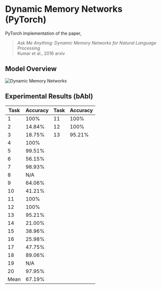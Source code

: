 # Dynamic Memory Networks (PyTorch)
PyTorch implementation of the paper, </br>
> *Ask Me Anything: Dynamic Memory Networks for Natural Language Processing* </br>
> Kumar et al., 2016 arxiv

## Model Overview
![Dynamic Memory Networks](https://yerevann.github.io/public/2016-02-06/dmn-details.png)

## Experimental Results (bAbI)
Task | Accuracy | Task | Accuracy
---- | -------- | ---- | -------
 1 | 100% | 11 | 100%
 2 | 14.84% | 12 | 100%
 3 | 18.75% | 13 | 95.21%
 4 | 100%
 5 | 99.51%
 6 | 56.15% 
 7 | 98.93% 
 8 | N/A
 9 | 64.06%
10 | 41.21%
11 | 100%
12 | 100%
13 | 95.21%
14 | 21.00%
15 | 38.96%
16 | 25.98%
17 | 47.75%
18 | 89.06% 
19 | N/A
20 | 97.95%
Mean | 67.19%
